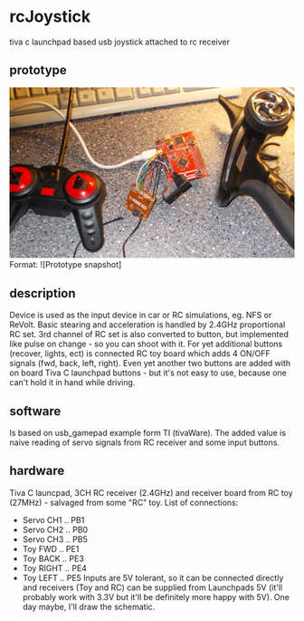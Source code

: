 # rcJoystick
tiva c launchpad based usb joystick attached to rc receiver

## prototype
![Prototype](/doc/prototype.jpg)
Format: ![Prototype snapshot]

## description
Device is used as the input device in car or RC simulations, eg. NFS or ReVolt. Basic stearing and acceleration is handled by 2.4GHz proportional RC set. 3rd channel of RC set is also converted to button, but implemented like pulse on change - so you can shoot with it. For yet additional buttons (recover, lights, ect) is connected RC toy board which adds 4 ON/OFF signals (fwd, back, left, right). Even yet another two buttons are added with on board Tiva C launchpad buttons - but it's not easy to use, because one can't hold it in hand while driving.

## software
Is based on usb_gamepad example form TI (tivaWare). The added value is naive reading of servo signals from RC receiver and some input buttons.

## hardware
Tiva C launcpad, 3CH RC receiver (2.4GHz) and receiver board from RC toy (27MHz) - salvaged from some "RC" toy.
List of connections:
* Servo CH1 .. PB1
* Servo CH2 .. PB0
* Servo CH3 .. PB5
* Toy FWD .. PE1
* Toy BACK .. PE3
* Toy RIGHT .. PE4
* Toy LEFT .. PE5
Inputs are 5V tolerant, so it can be connected directly and receivers (Toy and RC) can be supplied from Launchpads 5V (it'll probably work with 3.3V but it'll be definitely more happy with 5V).
One day maybe, I'll draw the schematic.
